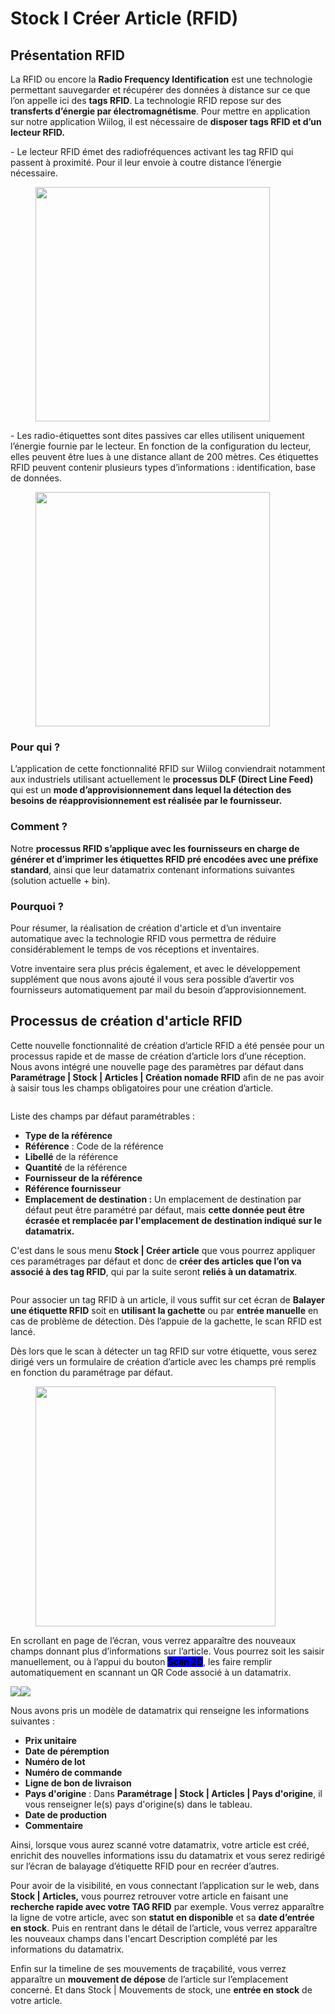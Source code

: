 # Stock I Créer Article (RFID)

## Présentation RFID

La RFID ou encore la **Radio Frequency Identification** est une technologie permettant sauvegarder et récupérer des données à distance sur ce que l’on appelle ici des **tags RFID**. La technologie RFID repose sur des **transferts d’énergie par électromagnétisme**. Pour mettre en application sur notre application Wiilog, il est nécessaire de **disposer tags RFID et d’un lecteur RFID.**

\-        Le lecteur RFID émet des radiofréquences activant les tag RFID qui passent à proximité. Pour il leur envoie à coutre distance l’énergie nécessaire.

<figure><img src="../../.gitbook/assets/image (26).png" alt="" width="375"><figcaption></figcaption></figure>

\-        Les radio-étiquettes sont dites passives car elles utilisent uniquement l’énergie fournie par le lecteur. En fonction de la configuration du lecteur, elles peuvent être lues à une distance allant de 200 mètres. Ces étiquettes RFID peuvent contenir plusieurs types d’informations : identification, base de données.

<div data-full-width="false">

<figure><img src="../../.gitbook/assets/image (28).png" alt="" width="375"><figcaption></figcaption></figure>

</div>

### Pour qui ?&#x20;

L’application de cette fonctionnalité RFID sur Wiilog conviendrait notamment aux industriels utilisant actuellement le **processus DLF (Direct Line Feed)** qui est un **mode d’approvisionnement dans lequel la détection des besoins de réapprovisionnement est réalisée par le fournisseur.**

### Comment ?

Notre **processus RFID s’applique avec les fournisseurs en charge de générer et d’imprimer les étiquettes RFID pré encodées avec une préfixe standard**, ainsi que leur datamatrix contenant informations suivantes (solution actuelle + bin).

### Pourquoi ?&#x20;

Pour résumer, la réalisation de création d'article et d’un inventaire automatique avec la technologie RFID vous permettra de réduire considérablement le temps de vos réceptions et inventaires.&#x20;

&#x20;Votre inventaire sera plus précis également, et avec le développement supplément que nous avons ajouté il vous sera possible d’avertir vos fournisseurs automatiquement par mail du besoin d’approvisionnement.

## Processus de création d'article RFID

Cette nouvelle fonctionnalité de création d’article RFID a été pensée pour un processus rapide et de masse de création d’article lors d’une réception. Nous avons intégré une nouvelle page des paramètres par défaut dans **Paramétrage | Stock | Articles | Création nomade RFID** afin de ne pas avoir à saisir tous les champs obligatoires pour une création d’article.&#x20;

<figure><img src="../../.gitbook/assets/image (49).png" alt=""><figcaption></figcaption></figure>

Liste des champs par défaut paramétrables :&#x20;

* **Type de la référence**
* **Référence** : Code de la référence
* **Libellé** de la référence
* **Quantité** de la référence
* **Fournisseur de la référence**
* **Référence fournisseur**
* **Emplacement de destination :** Un emplacement de destination par défaut peut être paramétré par défaut, mais **cette donnée peut être écrasée et remplacée par l'emplacement de destination indiqué sur le datamatrix.**&#x20;

C'est dans le sous menu **Stock | Créer article** que vous pourrez appliquer ces paramétrages par défaut et donc de **créer des articles que l’on va associé à des tag RFID**, qui par la suite seront **reliés à un datamatrix**.

<figure><img src="../../.gitbook/assets/image (27).png" alt=""><figcaption></figcaption></figure>

Pour associer un tag RFID à un article, il vous suffit sur cet écran de **Balayer une étiquette RFID** soit en **utilisant la gachette** ou par **entrée manuelle** en cas de problème de détection. Dès l’appuie de la gachette, le scan RFID est lancé.

Dès lors que le scan à détecter un tag RFID sur votre étiquette, vous serez dirigé vers un formulaire de création d’article avec les champs pré remplis en fonction du paramétrage par défaut.&#x20;

<figure><img src="../../.gitbook/assets/image (21).png" alt="" width="384"><figcaption></figcaption></figure>

En scrollant en page de l’écran, vous verrez apparaître des nouveaux champs donnant plus d’informations sur l’article. Vous pourrez soit les saisir manuellement, ou à l’appui du bouton <mark style="background-color:blue;">**Scan 2D**</mark>, les faire remplir automatiquement en scannant un QR Code associé à un datamatrix.&#x20;

![](<../../.gitbook/assets/image (12) (1).png>)![](<../../.gitbook/assets/image (48).png>)

Nous avons pris un modèle de datamatrix qui renseigne les informations suivantes :&#x20;

* **Prix unitaire**
* **Date de péremption**
* **Numéro de lot**
* **Numéro de commande**
* **Ligne de bon de livraison**&#x20;
* **Pays d'origine** : Dans **Paramétrage | Stock | Articles | Pays d'origine**, il vous renseigner le(s) pays d'origine(s)  dans le tableau.
* **Date de production**
* **Commentaire**

Ainsi, lorsque vous aurez scanné votre datamatrix, votre article est créé, enrichit des nouvelles informations issu du datamatrix et vous serez redirigé sur l’écran de balayage d’étiquette RFID pour en recréer d’autres.

Pour avoir de la visibilité, en vous connectant l’application sur le web, dans **Stock | Articles,** vous pourrez retrouver votre article en faisant une **recherche rapide avec votre TAG RFID** par exemple. Vous verrez apparaître la ligne de votre article, avec son **statut en disponible** et sa **date d’entrée en stock**. Puis en rentrant dans le détail de l’article, vous verrez apparaître les nouveaux champs dans l'encart Description complété par les informations du datamatrix.&#x20;

Enfin sur la timeline de ses mouvements de traçabilité, vous verrez apparaître un **mouvement de dépose** de l’article sur l’emplacement concerné. Et dans Stock | Mouvements de stock, une **entrée en stock** de votre article.&#x20;
